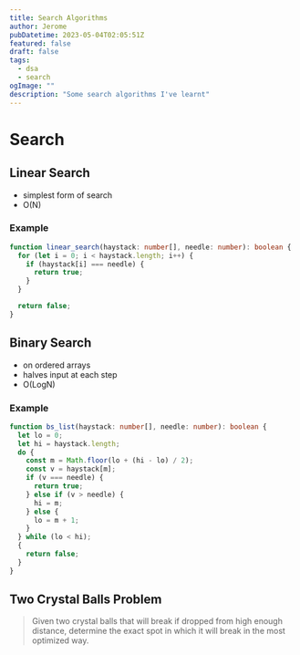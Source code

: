 ```yaml
---
title: Search Algorithms
author: Jerome
pubDatetime: 2023-05-04T02:05:51Z
featured: false
draft: false
tags:
  - dsa
  - search
ogImage: ""
description: "Some search algorithms I've learnt"
---
```


# Search

## Linear Search

- simplest form of search
- O(N)

### Example

```typescript
function linear_search(haystack: number[], needle: number): boolean {
  for (let i = 0; i < haystack.length; i++) {
    if (haystack[i] === needle) {
      return true;
    }
  }

  return false;
}
```

## Binary Search

- on ordered arrays
- halves input at each step
- O(LogN)

### Example

```typescript
function bs_list(haystack: number[], needle: number): boolean {
  let lo = 0;
  let hi = haystack.length;
  do {
    const m = Math.floor(lo + (hi - lo) / 2);
    const v = haystack[m];
    if (v === needle) {
      return true;
    } else if (v > needle) {
      hi = m;
    } else {
      lo = m + 1;
    }
  } while (lo < hi);
  {
    return false;
  }
}
```

## Two Crystal Balls Problem

> Given two crystal balls that will break if dropped from high enough distance, determine the exact spot in which it will break in the most optimized way.
